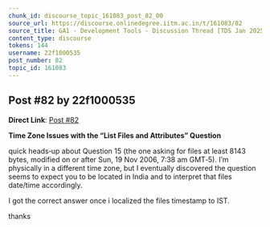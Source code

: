 ```yaml
---
chunk_id: discourse_topic_161083_post_82_00
source_url: https://discourse.onlinedegree.iitm.ac.in/t/161083/82
source_title: GA1 - Development Tools - Discussion Thread [TDS Jan 2025]
content_type: discourse
tokens: 144
username: 22f1000535
post_number: 82
topic_id: 161083
---
```


## Post #82 by 22f1000535

**Direct Link**: [Post #82](https://discourse.onlinedegree.iitm.ac.in/t/161083/82)

**Time Zone Issues with the “List Files and Attributes” Question**

quick heads‐up about Question 15 (the one asking for files at least 8143 bytes, modified on or after Sun, 19 Nov 2006, 7:38 am GMT‑5). I’m physically in a different time zone, but I eventually discovered the question seems to expect you to be located in India and to interpret that files date/time accordingly.

I got the correct answer once i localized the files timestamp to IST.

thanks

